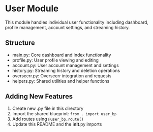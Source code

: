 # User Module

This module handles individual user functionality including dashboard, profile management, account settings, and streaming history.

## Structure
- main.py: Core dashboard and index functionality  
- profile.py: User profile viewing and editing
- account.py: User account management and settings
- history.py: Streaming history and deletion operations
- overseerr.py: Overseerr integration and requests
- helpers.py: Shared utilities and helper functions

## Adding New Features
1. Create new .py file in this directory
2. Import the shared blueprint: `from . import user_bp`
3. Add routes using `@user_bp.route()`
4. Update this README and the __init__.py imports